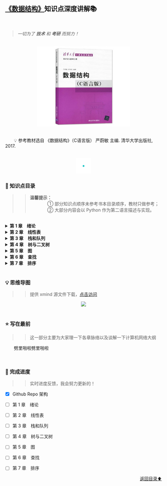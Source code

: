 ## [《数据结构》](#welcome)知识点深度讲解📚

<br>

> *一切为了 **技术** 和 **考研** 而努力！*

<br>
<div align="center">
    <img src="pics/bookcut.jpg" width="300">
</div>
<br>

&emsp;&emsp;💡 参考教材选自 《数据结构》（C语言版） 严蔚敏 主编. 清华大学出版社, 2017. 

<br>
<div align="center">
    <img src="pics/cutline.gif" width="50">
</div>

### 📝 知识点目录

>> **温馨提示：**<br>&emsp;&emsp;&emsp;&emsp;① 部分知识点顺序未参考书本目录顺序，教材只做参考；<br>&emsp;&emsp;&emsp;&emsp;② 大部分内容会以 Python 作为第二语言描述与实现。

<br>

<details>
    <summary><b>第 1 章&emsp;绪论</b></summary>
    <ul>
        <li>
            <p><b><a href="/docs/第1章/1.1%20数据结构的基本概念">1.1 数据结构的基本概念</a></b></p>
            <ul>
                <li>
                    <p><a href="/docs/第1章/1.1%20数据结构的基本概念/1.1.1%20基本概念和术语.md">1.1.1 基本概念和术语</a></p>
                </li>
                <li>
                    <p><a href="/docs/第1章/1.1%20数据结构的基本概念/1.1.2%20数据结构三要素.md">1.1.2 数据结构三要素</a></p>
                </li>
            </ul>
        </li>
        <li>
            <p><b><a href="/docs/第1章/1.2%20算法和算法评价">1.2 算法和算法评价</a></b></p>
            <ul>
                <li>
                    <p><a href="/docs/第1章/1.2%20算法和算法评价/1.2.1%20算法的基本概念.md">1.2.1 算法的基本概念</a></p>
                </li>
                <li>
                    <p><a href="/docs/第1章/1.2%20算法和算法评价/1.2.2%20算法效率的度量.md">1.2.2 算法效率的度量</a></p>
                </li>
            </ul>
        </li>
    </ul>
</details>


<details>
    <summary><b>第 2 章&emsp;线性表</b></summary>
    <ul>
        <li>
            <p><b><a href="/docs/第2章/2.1%20线性表的定义和基本操作">2.1 线性表的定义和基本操作</a></b></p>
            <ul>
                <li>
                    <p><a href="/docs/第2章/2.1%20线性表的定义和基本操作/2.1.1%20线性表的定义.md">2.1.1 线性表的定义</a></p>
                </li>
                <li>
                    <p><a href="/docs/第2章/2.1%20线性表的定义和基本操作/2.1.2%20线性表的基本操作.md">2.1.2 线性表的基本操作</a></p>
                </li>
            </ul>
        </li>
        <li>
            <p><b><a href="/docs/第2章/2.2%20线性表的顺序表示">2.2 线性表的顺序表示</a></b></p>
            <ul>
                <li>
                    <p><a href="/docs/第2章/2.2%20线性表的顺序表示/2.2.1%20顺序表的定义.md">2.2.1 顺序表的定义</a></p>
                </li>
                <li>
                    <p><a href="/docs/第2章/2.2%20线性表的顺序表示/2.2.2%20顺序表上基本操作的实现.md">2.2.2 顺序表上基本操作的实现</a></p>
                </li>
            </ul>
        </li>
        <li>
            <p><b><a href="/docs/第2章/2.3%20线性表的链式表示">2.3 线性表的链式表示</a></b></p>
            <ul>
                <li>
                    <p><a href="/docs/第2章/2.3%20线性表的链式表示/2.3.1%20单链表的定义.md">2.3.1 单链表的定义</a></p>
                </li>
                <li>
                    <p><a href="/docs/第2章/2.3%20线性表的链式表示/2.3.2%20单链表上基本操作的实现.md">2.3.2 单链表上基本操作的实现</a></p>
                </li>
                <li>
                    <p><a href="/docs/第2章/2.3%20线性表的链式表示.2.3.3%20双链表.md">2.3.3 双链表</a></p>
                </li>
                <li>
                    <p><a href="/docs/第2章/2.3%20线性表的链式表示/2.3.4%20循环链表.md">2.3.4 循环链表</a></p>
                </li>
                <li>
                    <p><a href="/docs/第2章/2.3%20线性表的链式表示/2.3.5%20静态链表.md">2.3.5 静态链表</a></p>
                </li>
                <li>
                    <p><a href="/docs/第2章/2.3%20线性表的链式表示/2.3.6%20顺序表和链表的比较.md">2.3.6 顺序表和链表的比较</a></p>
                </li>
            </ul>
        </li>
    </ul>
</details>

<details>
    <summary><b>第 3 章&emsp;栈和队列</b></summary>
    <ul>
        <li>
            <p><b><a href="/docs/第3章/3.1%20栈">3.1 栈</a></b></p>
            <ul>
                <li>
                    <p><a href="/docs/第3章/3.1%20栈/3.1.1%20栈的基本概念.md">3.1.1 栈的基本概念</a></p>
                </li>
                <li>
                    <p><a href="/docs/第3章/3.1%20栈/3.1.2%20栈的顺序存储结构.md">3.1.2 栈的顺序存储结构</a></p>
                </li>
                <li>
                    <p><a href="/docs/第3章/3.1%20栈/3.1.3%20栈的链式存储结构.md">3.1.3 栈的链式存储结构</a></p>
                </li>
            </ul>
        </li>
        <li>
            <p><b><a href="/docs/第3章/3.2%20队列">3.2 队列</a></b></p>
            <ul>
                <li>
                    <p><a href="/docs/第3章/3.2%20队列/3.2.1%20队列的基本概念.md">3.2.1 队列的基本概念</a></p>
                </li>
                <li>
                    <p><a href="/docs/第3章/3.2%20队列/3.2.2%20队列的顺序存储结构.md">3.2.2 队列的顺序存储结构</a></p>
                </li>
                <li>
                    <p><a href="/docs/第3章/3.2%20队列/3.2.3%20队列的链式存储结构.md">3.2.3 队列的链式存储结构</a></p>
                </li>
                <li>
                    <p><a href="/docs/第3章/3.2%20队列/3.2.4%20双端队列.md">3.2.4 双端队列</a></p>
                </li>
            </ul>
        </li>
        <li>
            <p><b><a href="/docs/第3章/3.3%20栈和队列的应用">3.3 栈和队列的应用</a></b></p>
            <ul>
                <li>
                    <p><a href="/docs/第3章/3.3%20栈和队列的应用/3.3.1%20栈在括号匹配中的应用.md">3.3.1 栈在括号匹配中的应用</a></p>
                </li>
                <li>
                    <p><a href="/docs/第3章/3.3%20栈和队列的应用/3.3.2%20栈在表达式求值中的应用.md">3.3.2 栈在表达式求值中的应用</a></p>
                </li>
                <li>
                    <p><a href="/docs/第3章/3.3%20栈和队列的应用/3.3.3%20栈在递归中的应用.md">3.3.3 栈在递归中的应用</a></p>
                </li>
                <li>
                    <p><a href="/docs/第3章/3.3%20栈和队列的应用/3.3.4%20队列在层次遍历中的应用.md">3.3.4 队列在层次遍历中的应用</a></p>
                </li>
                <li>
                    <p><a href="/docs/第3章/3.3%20栈和队列的应用/3.3.5%20队列在计算机系统中的应用.md">3.3.5 队列在计算机系统中的应用</a></p>
                </li>
            </ul>
        </li>
        <li>
            <p><b><a href="/docs/第3章/3.4%20特殊矩阵的压缩存储">3.4 特殊矩阵的压缩存储</a></b></p>
            <ul>
                <li>
                    <p><a href="/docs/第3章/3.4%20特殊矩阵的压缩存储/3.4.1%20数组的定义.md">3.4.1 数组的定义</a></p>
                </li>
                <li>
                    <p><a href="/docs/第3章/3.4%20特殊矩阵的压缩存储/3.4.2%20数组的存储结构.md">3.4.2 数组的存储结构</a></p>
                </li>
                <li>
                    <p><a href="/docs/第3章/3.4%20特殊矩阵的压缩存储/3.4.3%20矩阵的压缩存储.md">3.4.3 矩阵的压缩存储</a></p>
                </li>
                <li>
                    <p><a href="/docs/第3章/3.4%20特殊矩阵的压缩存储/3.4.4%20稀疏矩阵.md">3.4.4 稀疏矩阵</a></p>
                </li>
            </ul>
        </li>
    </ul>
</details>

<details>
    <summary><b>第 4 章&emsp;树与二叉树</b></summary>
    <ul>
        <li>
            <p><b><a href="/docs/第4章/4.1%20数的基本概念">4.1 树的基本概念</a></b></p>
            <ul>
                <li>
                    <p><a href="/docs/第4章/4.1%20数的基本概念/4.1.1%20树的定义.md">4.1.1 树的定义</a></p>
                </li>
                <li>
                    <p><a href="/docs/第4章/4.1%20数的基本概念/4.1.2%20基本术语.md">4.1.2 基本术语</a></p>
                </li>
                <li>
                    <p><a href="/docs/第4章/4.1%20数的基本概念/4.1.3%20树的性质.md">4.1.3 树的性质</a></p>
                </li>
            </ul>
        </li>
        <li>
            <p><b><a href="/docs/第4章/4.2%20二叉树的概念">4.2 二叉树的概念</a></b></p>
            <ul>
                <li>
                    <p><a href="/docs/第4章/4.2%20二叉树的概念/4.2.1%20二叉树的定义及其主要特性.md">4.2.1 二叉树的定义及其主要特性</a></p>
                </li>
                <li>
                    <p><a href="/docs/第4章/4.2%20二叉树的概念/4.2.2%20二叉树的存储结构.md">4.2.2 二叉树的存储结构</a></p>
                </li>
            </ul>
        </li>
        <li>
            <p><b><a href="/docs/第4章/4.3%20二叉树的遍历和线索二叉树">4.3 二叉树的遍历和线索二叉树</a></b></p>
            <ul>
                <li>
                    <p><a href="/docs/第4章/4.3%20二叉树的遍历和线索二叉树/4.3.1%20二叉树的遍历.md">4.3.1 二叉树的遍历</a></p>
                </li>
                <li>
                    <p><a href="/docs/第4章/4.3%20二叉树的遍历和线索二叉树/4.3.2%20线索二叉树.md">4.3.2 线索二叉树</a></p>
                </li>
            </ul>
        </li>
        <li>
            <p><b><a href="/docs/第4章/4.4%20树、森林">4.4 树、森林</a></b></p>
            <ul>
                <li>
                    <p><a href="/docs/第4章/4.4%20树、森林/4.4.1%20树的存储结构.md">4.4.1 树的存储结构</a></p>
                </li>
                <li>
                    <p><a href="/docs/第4章/4.4%20树、森林/4.4.2%20树、森林与二叉树的转换.md">4.4.2 树、森林与二叉树的转换</a></p>
                </li>
                <li>
                    <p><a href="/docs/第4章/4.4%20树、森林/4.4.3%20树和森林的遍历.md">4.4.3 树和森林的遍历</a></p>
                </li>
                <li>
                    <p><a href="/docs/第4章/4.4%20树、森林/4.4.4%20树的应用——并查集.md">4.4.4 树的应用——并查集</a></p>
                </li>
            </ul>
        </li>
        <li>
            <p><b><a href="/docs/第4章/4.5%20树与二叉树的应用">4.5 树与二叉树的应用</a></b></p>
            <ul>
                <li>
                    <p><a href="/docs/第4章/4.5%20树与二叉树的应用/4.5.1%20二叉排序树.md">4.5.1 二叉排序树</a></p>
                </li>
                <li>
                    <p><a href="/docs/第4章/4.5%20树与二叉树的应用/4.5.2%20平衡二叉树.md">4.5.2 平衡二叉树</a></p>
                </li>
                <li>
                    <p><a href="/docs/第4章/4.5%20树与二叉树的应用/4.5.3%20哈夫曼树和哈夫曼编码.md">4.5.3 哈夫曼树和哈夫曼编码</a></p>
                </li>
            </ul>
        </li>
    </ul>
</details>

<details>
    <summary><b>第 5 章&emsp;图</b></summary>
    <ul>
        <li>
            <p><b><a href="/docs/第5章/5.1%20图的基本概念">5.1 图的基本概念</a></b></p>
            <ul>
                <li>
                    <p><a href="/docs/第5章/5.1%20图的基本概念/5.1.1%20图的定义.md">5.1.1 图的定义</a></p>
                </li>
            </ul>
        </li>
        <li>
            <p><b><a href="/docs/第5章/5.2%20图的存储及基本操作">5.2 图的存储及基本操作</a></b></p>
            <ul>
                <li>
                    <p><a href="/docs/第5章/5.2%20图的存储及基本操作/5.2.1%20邻接矩阵法.md">5.2.1 邻接矩阵法</a></p>
                </li>
                <li>
                    <p><a href="/docs/第5章/5.2%20图的存储及基本操作/5.2.2%20邻接表法.md">5.2.2 邻接表法</a></p>
                </li>
                <li>
                    <p><a href="/docs/第5章/5.2%20图的存储及基本操作/5.2.3%20十字链表.md">5.2.3 十字链表</a></p>
                </li>
                <li>
                    <p><a href="/docs/第5章/5.2%20图的存储及基本操作/5.2.4%20邻接多重表.md">5.2.4 邻接多重表</a></p>
                </li>
                <li>
                    <p><a href="/docs/第5章/5.2%20图的存储及基本操作/5.2.5%20图的基本操作.md">5.2.5 图的基本操作</a></p>
                </li>
            </ul>
        </li>
        <li>
            <p><b><a href="/docs/第5章/5.3%20图的遍历">5.3 图的遍历</a></b></p>
            <ul>
                <li>
                    <p><a href="/docs/第5章/5.3%20图的遍历/5.3.1%20广度优先搜索.md">5.3.1 广度优先搜索</a></p>
                </li>
                <li>
                    <p><a href="/docs/第5章/5.3%20图的遍历/5.3.2%20深度优先搜索.md">5.3.2 深度优先搜索</a></p>
                </li>
                <li>
                    <p><a href="/docs/第5章/5.3%20图的遍历/5.3.3%20图的遍历与图的连通性.md">5.3.3 图的遍历与图的连通性</a></p>
                </li>
            </ul>
        </li>
        <li>
            <p><b><a href="/docs/第5章/5.4%20图的应用">5.4 图的应用</a></b></p>
            <ul>
                <li>
                    <p><a href="/docs/第5章/5.4%20图的应用/5.4.1%20最小生成树.md">5.4.1 最小生成树</a></p>
                </li>
                <li>
                    <p><a href="/docs/第5章/5.4%20图的应用/5.4.2%20最短路径.md">5.4.2 最短路径</a></p>
                </li>
                <li>
                    <p><a href="/docs/第5章/5.4%20图的应用/5.4.3%20拓扑排序.md">5.4.3 拓扑排序</a></p>
                </li>
                <li>
                    <p><a href="/docs/第5章/5.4%20图的应用/5.4.4%20关键路径.md">5.4.4 关键路径</a></p>
                </li>
            </ul>
        </li>
    </ul>
</details>

<details>
    <summary><b>第 6 章&emsp;查找</b></summary>
    <ul>
        <li>
            <p><b><a href="/docs/第6章/6.1%20查找的基本概念">6.1 查找的基本概念</a></b></p>
        </li>
        <li>
            <p><b><a href="/docs/第6章/6.2%20顺序查找和折半查找">6.2 顺序查找和折半查找</a></b></p>
            <ul>
                <li>
                    <p><a href="/docs/第6章/6.2%20顺序查找和折半查找/6.2.1%20顺序查找.md">6.2.1 顺序查找</a></p>
                </li>
                <li>
                    <p><a href="/docs/第6章/6.2%20顺序查找和折半查找/6.2.2%20折半查找.md">6.2.2 折半查找</a></p>
                </li>
                <li>
                    <p><a href="/docs/第6章/6.2%20顺序查找和折半查找/6.2.3%20分块查找.md">6.2.3 分块查找</a></p>
                </li>
            </ul>
        </li>
        <li>
            <p><b><a href="/docs/第6章/6.3%20B%20树和%20B%2B%20树">6.3 B 树和 B+ 树</a></b></p>
            <ul>
                <li>
                    <p><a href="/docs/第6章/6.3%20B%20树和%20B%2B%20树/6.3.1%20B%20树及其基本操作.md">6.3.1 B 树及其基本操作</a></p>
                </li>
                <li>
                    <p><a href="/docs/第6章/6.3%20B%20树和%20B%2B%20树/6.3.2%20B%2B%20树的基本概念.md">6.3.2 B+ 树的基本概念</a></p>
                </li>
            </ul>
        </li>
        <li>
            <p><b><a href="/docs/第6章/6.4%20散列表">6.4 散列表</a></b></p>
            <ul>
                <li>
                    <p><a href="/docs/第6章/6.4%20散列表/6.4.1%20散列表的基本概念.md">6.4.1 散列表的基本概念</a></p>
                </li>
                <li>
                    <p><a href="/docs/第6章/6.4%20散列表/6.4.2%20散列函数的构造方法.md">6.4.2 散列函数的构造方法</a></p>
                </li>
                <li>
                    <p><a href="/docs/第6章/6.4%20散列表/6.4.3%20处理冲突的方法.md">6.4.3 处理冲突的方法</a></p>
                </li>
                <li>
                    <p><a href="/docs/第6章/6.4%20散列表/6.4.4%20散列查找及性能分析.md">6.4.4 散列查找及性能分析</a></p>
                </li>
            </ul>
        </li>
        <li>
            <p><b><a href="/docs/第6章/6.5%20串">6.5 串</a></b></p>
            <ul>
                <li>
                    <p><a href="/docs/第6章/6.5%20串/6.5.1%20串的定义.md">6.5.1 串的定义</a></p>
                </li>
                <li>
                    <p><a href="/docs/第6章/6.5%20串/6.5.2%20串的存储结构.md">6.5.2 串的存储结构</a></p>
                </li>
                <li>
                    <p><a href="/docs/第6章/6.5%20串/6.5.3%20串的基本操作.md">6.5.3 串的基本操作</a></p>
                </li>
                <li>
                    <p><a href="/docs/第6章/6.5%20串/6.5.4%20串的模式匹配.md">6.5.4 串的模式匹配</a></p>
                </li>
                <li>
                    <p><a href="/docs/第6章/6.5%20串/6.5.5%20改进的模式匹配算法——KMP%20算法.md">6.5.5 改进的模式匹配算法——KMP 算法</a></p>
                </li>
            </ul>
        </li>
    </ul>
</details>

<details>
    <summary><b>第 7 章&emsp;排序</b></summary>
    <ul>
        <li>
            <p><b><a href="/docs/第7章/7.1%20排序的基本概念">7.1 排序的基本概念</a></b></p>
            <ul>
                <li>
                    <p><a href="/docs/第7章/7.1%20排序的基本概念/7.1.1%20排序的定义.md">7.1.1 排序的定义</a></p>
                </li>
            </ul>
        </li>
        <li>
            <p><b><a href="/docs/第7章/7.2%20插入排序">7.2 插入排序</a></b></p>
            <ul>
                <li>
                    <p><a href="/docs/第7章/7.2%20插入排序/7.2.1%20直接插入排序.md">7.2.1 直接插入排序</a></p>
                </li>
                <li>
                    <p><a href="/docs/第7章/7.2%20插入排序/7.2.2%20折半插入排序.md">7.2.2 折半插入排序</a></p>
                </li>
                <li>
                    <p><a href="/docs/第7章/7.2%20插入排序/7.2.3%20希尔排序.md">7.2.3 希尔排序</a></p>
                </li>
            </ul>
        </li>
        <li>
            <p><b><a href="/docs/第7章/7.3%20交换排序">7.3 交换排序</a></b></p>
            <ul>
                <li>
                    <p><a href="/docs/第7章/7.3%20交换排序/7.3.1%20冒泡排序.md">7.3.1 冒泡排序</a></p>
                </li>
                <li>
                    <p><a href="/docs/第7章/7.3%20交换排序/7.3.2%20快速排序.md">7.3.2 快速排序</a></p>
                </li>
            </ul>
        </li>
        <li>
            <p><b><a href="/docs/第7章/7.4%20选择排序">7.4 选择排序</a></b></p>
            <ul>
                <li>
                    <p><a href="/docs/第7章/7.4%20选择排序/7.4.1%20简单选择排序.md">7.4.1 简单选择排序</a></p>
                </li>
                <li>
                    <p><a href="/docs/第7章/7.4%20选择排序/7.4.2%20堆排序.md">7.4.2 堆排序</a></p>
                </li>
            </ul>
        </li>
        <li>
            <p><b><a href="/docs/第7章/7.5%20归并排序和基数排序">7.5 归并排序和基数排序</a></b></p>
            <ul>
                <li>
                    <p><a href="/docs/第7章/7.5%20归并排序和基数排序/7.5.1%20归并排序.md">7.5.1 归并排序</a></p>
                </li>
                <li>
                    <p><a href="/docs/第7章/7.5%20归并排序和基数排序/7.5.2%20基数排序.md">7.5.2 基数排序</a></p>
                </li>
            </ul>
        </li>
        <li>
            <p><b><a href="/docs/第7章/7.6%20各种内部排序算法的比较及应用">7.6 各种内部排序算法的比较及应用</a></b></p>
            <ul>
                <li>
                    <p><a href="/docs/第7章/7.6%20各种内部排序算法的比较及应用/7.6.1%20内部排序算法的比较.md">7.6.1 内部排序算法的比较</a></p>
                </li>
                <li>
                    <p><a href="/docs/第7章/7.6%20各种内部排序算法的比较及应用/7.6.2%20内部排序算法的应用.md">7.6.2 内部排序算法的应用</a></p>
                </li>
            </ul>
        </li>
        <li>
            <p><b><a href="/docs/第7章/7.7%20外部排序">7.7 外部排序</a></b></p>
            <ul>
                <li>
                    <p><a href="/docs/第7章/7.7%20外部排序/7.7.1%20外部排序的基本概念.md">7.7.1 外部排序的基本概念</a></p>
                </li>
                <li>
                    <p><a href="/docs/第7章/7.7%20外部排序/7.7.2%20外部排序的方法.md">7.7.2 外部排序的方法</a></p>
                </li>
                <li>
                    <p><a href="/docs/第7章/7.7%20外部排序/7.7.3%20多路平衡归并与败者树.md">7.7.3 多路平衡归并与败者树</a></p>
                </li>
                <li>
                    <p><a href="/docs/第7章/7.7%20外部排序/7.7.4%20置换-选择排序（生成初始归并段）.md">7.7.4 置换-选择排序（生成初始归并段）</a></p>
                </li>
                <li>
                    <p><a href="/docs/第7章/7.7%20外部排序/7.7.5%20最佳归并树.md">7.7.5 最佳归并树</a></p>
                </li>
            </ul>
        </li>
    </ul>
</details>

<br>

### 💡 思维导图

>> 提供 xmind 源文件下载，[点击访问](/files/数据结构.xmind)

<div align="center">
    <img src="/pics/数据结构.png" width="1000">
</div>

<br>

### ⭐ 写在最前

>> 这一部分主要为大家理一下各章脉络以及谈解一下计算机网络大纲

&emsp;&emsp;劈里啪啦劈里啪啦

<br>

### 📆 完成进度

>> 实时进度反馈，我会努力更新的！

- [x] Github Repo 架构

- [ ] 第 1 章&emsp;绪论

- [ ] 第 2 章&emsp;线性表

- [ ] 第 3 章&emsp;栈和队列

- [ ] 第 4 章&emsp;树与二叉树

- [ ] 第 5 章&emsp;图

- [ ] 第 6 章&emsp;查找

- [ ] 第 7 章&emsp;排序

<div align="right">
    <a href="#-知识点目录">返回目录⬆</a>
</div>
